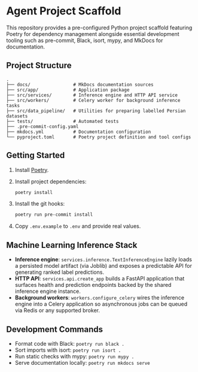 # Agent Project Scaffold

This repository provides a pre-configured Python project scaffold featuring Poetry for
dependency management alongside essential development tooling such as pre-commit,
Black, isort, mypy, and MkDocs for documentation.

## Project Structure

```
.
├── docs/                # MkDocs documentation sources
├── src/app/             # Application package
├── src/services/        # Inference engine and HTTP API service
├── src/workers/         # Celery worker for background inference tasks
├── src/data_pipeline/   # Utilities for preparing labelled Persian datasets
├── tests/               # Automated tests
├── .pre-commit-config.yaml
├── mkdocs.yml           # Documentation configuration
└── pyproject.toml       # Poetry project definition and tool configs
```

## Getting Started

1. Install [Poetry](https://python-poetry.org/docs/#installation).
2. Install project dependencies:

   ```bash
   poetry install
   ```

3. Install the git hooks:

   ```bash
   poetry run pre-commit install
   ```

4. Copy `.env.example` to `.env` and provide real values.

## Machine Learning Inference Stack

- **Inference engine**: `services.inference.TextInferenceEngine` lazily loads a
  persisted model artifact (via Joblib) and exposes a predictable API for
  generating ranked label predictions.
- **HTTP API**: `services.api.create_app` builds a FastAPI application that
  surfaces health and prediction endpoints backed by the shared inference
  engine instance.
- **Background workers**: `workers.configure_celery` wires the inference engine
  into a Celery application so asynchronous jobs can be queued via Redis or any
  supported broker.

## Development Commands

- Format code with Black: `poetry run black .`
- Sort imports with isort: `poetry run isort .`
- Run static checks with mypy: `poetry run mypy .`
- Serve documentation locally: `poetry run mkdocs serve`
